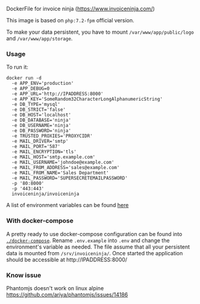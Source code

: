 DockerFile for invoice ninja (https://www.invoiceninja.com/)

This image is based on `php:7.2-fpm` official version.

To make your data persistent, you have to mount `/var/www/app/public/logo` and `/var/www/app/storage`.


### Usage

To run it:

```
docker run -d
  -e APP_ENV='production'
  -e APP_DEBUG=0
  -e APP_URL='http://IPADDRESS:8000'
  -e APP_KEY='SomeRandom32CharacterLongAlphanumericString'
  -e DB_TYPE='mysql'
  -e DB_STRICT='false'
  -e DB_HOST='localhost'
  -e DB_DATABASE='ninja'
  -e DB_USERNAME='ninja'
  -e DB_PASSWORD='ninja'
  -e TRUSTED_PROXIES='PROXYCIDR'
  -e MAIL_DRIVER='smtp'
  -e MAIL_PORT='587'
  -e MAIL_ENCRYPTION='tls'
  -e MAIL_HOST='smtp.example.com'
  -e MAIL_USERNAME='johndoe@example.com'
  -e MAIL_FROM_ADDRESS='sales@example.com'
  -e MAIL_FROM_NAME='Sales Department'
  -e MAIL_PASSWORD='SUPERSECRETEMAILPASSWORD'
  -p '80:8000'
  -p '443:443'
  invoiceninja/invoiceninja
```
A list of environment variables can be found [here](https://github.com/invoiceninja/invoiceninja/blob/master/.env.example)


### With docker-compose

A pretty ready to use docker-compose configuration can be found into [`./docker-compose`](https://github.com/invoiceninja/dockerfiles/tree/master/docker-compose).
Rename `.env.example` into `.env` and change the environment's variable as needed.
The file assume that all your persistent data is mounted from `/srv/invoiceninja/`.
Once started the application should be accessible at http://IPADDRESS:8000/

### Know issue

Phantomjs doesn't work on linux alpine https://github.com/ariya/phantomjs/issues/14186
